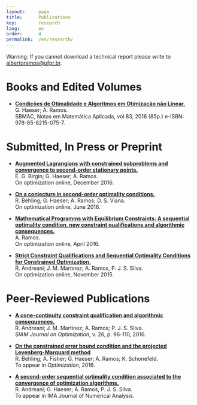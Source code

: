 ```yaml
---
layout:     page
title:      Publications 
key:        research
lang:       en
order:      4
permalink:  /en/research/
---
```

Warning: If you cannot download a 
technical report please write to 
albertoramos@ufpr.br. <br />

# Books and Edited Volumes

 - **[Condições de Otimalidade e Algoritmos em Otimização não Linear.](http://www.sbmac.org.br/arquivos/notas/livro_83.pdf)** <br />
    G. Haeser; A. Ramos. <br />
    SBMAC, Notas em Matemática Aplicada, vol 83, 2016 (85p.) e-ISBN: 978-85-8215-075-7.

# Submitted, In Press or Preprint
  
  - **[Augmented Lagrangians with constrained subproblems and convergence to second-order stationary points.](http://www.optimization-online.org/DB_HTML/2016/12/5758.html)** <br />
    E. G. Birgin; G. Haeser; A. Ramos. <br />
    On optimization online, December 2016.
    
  - **[On a conjecture in second-order optimality conditions.](http://www.optimization-online.org/DB_HTML/2016/06/5494.html)** <br />
    R. Behling; G. Haeser; A. Ramos; D. S. Viana. <br />
    On optimization online, June 2016.
 
  - **[Mathematical Programms with Equilibrium Constraints: A sequential optimality condition, new constraint qualifications and algorithmic consequences.](http://www.optimization-online.org/DB_HTML/2016/04/5423.html)** <br />
   A. Ramos. <br /> On optimization online, April 2016.

  - **[Strict Constraint Qualifications and Sequential Optimality Conditions for Constrained Optimization.](http://www.optimization-online.org/DB_HTML/2015/11/5197.html)** <br />
    R. Andreani; J. M. Martınez; A. Ramos, P. J. S. Silva. <br /> 
    On optimization online, November 2015.

# Peer-Reviewed Publications

 - **[A cone-continuity constraint qualification and algorithmic consequences.](http://dx.doi.org/10.1137/15M1008488)** <br />
    R. Andreani; J. M. Martinez; A. Ramos; P. J. S. Silva. <br />
    _SIAM Journal on Optimization_, v. 26, p. 96-110, 2016. 

 - **[On the constrained error bound condition and the projected Levenberg-Marquard method](http://dx.doi.org/10.1080/02331934.2016.1200578)** <br />
    R. Behling; A. Fisher; G. Haeser; A. Ramos; K. Schonefeld. <br />
    To appear in _Optimization_, 2016.
 
 - **[A second-order sequential optimality condition associated to the convergence of optimization algorithms.](http://www.optimization-online.org/DB_HTML/2015/04/4887.html)** <br />
    R. Andreani; G. Haeser; A. Ramos, P. J. S. Silva. <br /> 
    To appear in IMA Journal of Numerical Analysis.   
